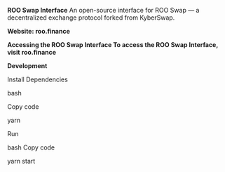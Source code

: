 **ROO Swap Interface**
An open-source interface for ROO Swap — a decentralized exchange protocol forked from KyberSwap.

**Website: roo.finance**

**Accessing the ROO Swap Interface
To access the ROO Swap Interface, visit roo.finance**

**Development**

Install Dependencies

bash

Copy code

yarn

Run

bash
Copy code

yarn start




